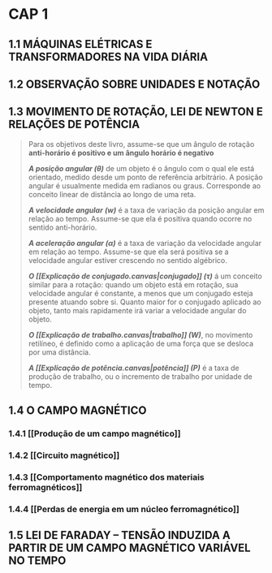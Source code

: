 # **CAP 1**
## **1.1** MÁQUINAS ELÉTRICAS E TRANSFORMADORES NA VIDA DIÁRIA
## **1.2** OBSERVAÇÃO SOBRE UNIDADES E NOTAÇÃO
## **1.3** MOVIMENTO DE ROTAÇÃO, LEI DE NEWTON E RELAÇÕES DE POTÊNCIA

> Para os objetivos deste livro, assume-se que um ângulo de rotação **anti-horário é positivo e um ângulo horário é negativo**
>
> ***A posição angular ($\theta$)*** de um objeto é o ângulo com o qual ele está orientado, medido desde um ponto de referência arbitrário. A posição angular é usualmente medida em radianos ou graus. Corresponde ao conceito linear de distância ao longo de uma reta.
> 
> ***A velocidade angular*** ***($w$)*** é a taxa de variação da posição angular em relação ao tempo. Assume-se que ela é positiva quando ocorre no sentido anti-horário.
> 
> ***A aceleração angular ($\alpha$)***  é a taxa de variação da velocidade angular em relação ao tempo. Assume-se que ela será positiva se a velocidade angular estiver crescendo no sentido algébrico.
> 
> ***O [[Explicação de conjugado.canvas|conjugado]] ($\tau$)*** á um conceito similar para a rotação: quando um objeto está em rotação, sua velocidade angular é constante, a menos que um conjugado esteja presente atuando sobre si. Quanto maior for o conjugado aplicado ao objeto, tanto mais rapidamente irá variar a velocidade angular do objeto.
> 
> ***O [[Explicação de trabalho.canvas|trabalho]] ($W$)***, no movimento retilíneo, é definido como a aplicação de uma força que se desloca por uma distância.
> 
> ***A [[Explicação de potência.canvas|potência]] (P)*** é a taxa de produção de trabalho, ou o incremento de trabalho por unidade de tempo.



## **1.4** O CAMPO MAGNÉTICO
### 1.4.1 [[Produção de um campo magnético]]
### 1.4.2 [[Circuito magnético]]
### 1.4.3 [[Comportamento magnético dos materiais ferromagnéticos]]
### 1.4.4 [[Perdas de energia em um núcleo ferromagnético]]

## **1.5** LEI DE FARADAY – TENSÃO INDUZIDA A PARTIR DE UM CAMPO MAGNÉTICO VARIÁVEL NO TEMPO